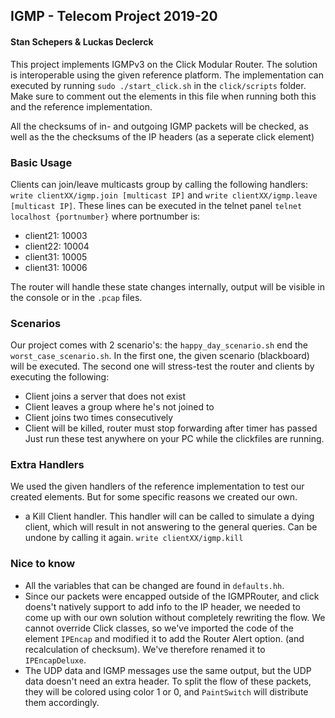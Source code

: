 ## IGMP - Telecom Project 2019-20
#### Stan Schepers & Luckas Declerck

This project implements IGMPv3 on the Click Modular Router. The solution is interoperable
using the given reference platform. The implementation can executed by running ```sudo ./start_click.sh``` 
in the ```click/scripts``` folder. Make sure to comment out the elements in this file when running both this and 
the reference implementation. 

All the checksums of in- and outgoing IGMP packets will be checked, as well as the the checksums of the IP headers 
(as a seperate click element)

### Basic Usage
Clients can join/leave multicasts group by calling the following handlers: ``write clientXX/igmp.join [multicast IP]`` and
  ``write clientXX/igmp.leave [multicast IP]``. These lines can be executed in the telnet panel
  ``telnet localhost {portnumber}`` where portnumber is:
- client21: 10003
- client22: 10004
- client31: 10005
- client31: 10006

The router will handle these state changes internally, output will be visible in the console or in the ```.pcap``` files.

### Scenarios
Our project comes with 2 scenario's: the ```happy_day_scenario.sh``` end the ```worst_case_scenario.sh```. In the first 
one, the given scenario (blackboard) will be executed. The second one will stress-test the router and 
clients by executing the following: 
- Client joins a server that does not exist
- Client leaves a group where he's not joined to  
- Client joins two times consecutively
- Client will be killed, router must stop forwarding after timer has passed
Just run these test anywhere on your PC while the clickfiles are running.

### Extra Handlers
We used the given handlers of the reference implementation to test our created elements. But for some specific reasons
we created our own.
- a Kill Client handler. This handler will can be called to simulate a dying client, which will result in 
not answering to the general queries. Can be undone by calling it again. 
``write clientXX/igmp.kill``

### Nice to know
- All the variables that can be changed are found in ````defaults.hh````. 
- Since our packets were encapped outside of the IGMPRouter, and click doens't natively support to 
add info to the IP header, we needed to come up with our own solution without completely rewriting
the flow. We cannot override Click classes, so we've imported the code of the element ``IPEncap`` 
and modified it to add the Router Alert option. (and recalculation of checksum). We've therefore 
renamed it to ```IPEncapDeluxe```.
- The UDP data and IGMP messages use the same output, but the UDP data doesn't need an extra header. 
To split the flow of these packets, they will be colored using color 1 or 0, and ````PaintSwitch```` 
will distribute them accordingly.

